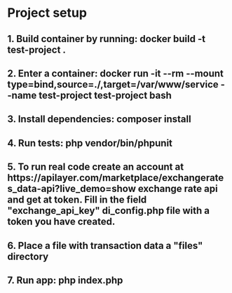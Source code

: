 <h1>Project setup</h1>

<h2>1. Build container by running: docker build -t test-project . </h2>

<h2>2. Enter a container: docker run -it --rm --mount type=bind,source=./,target=/var/www/service --name test-project test-project bash<h2>

<h2>3. Install dependencies: composer install</h2>

<h2>4. Run tests: php vendor/bin/phpunit</h2>

<h2>5. To run real code create an account at https://apilayer.com/marketplace/exchangerates_data-api?live_demo=show exchange rate api and get at token. Fill in the field "exchange_api_key" di_config.php file with a token you have created.</h2>

<h2>6. Place a file with transaction data a "files" directory</h2>

<h2>7. Run app: php index.php </h2>